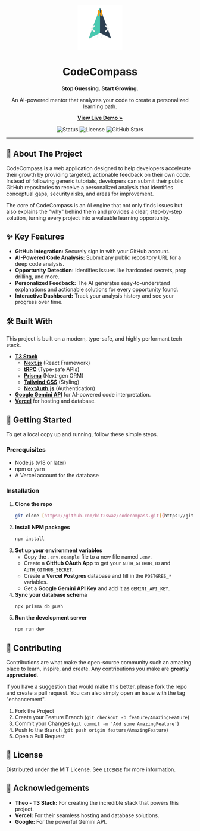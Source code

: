 <div align="center">
  <img src="public/favicon.svg" alt="CodeCompass Logo" width="120">
  <h1>CodeCompass</h1>
  <p><strong>Stop Guessing. Start Growing.</strong></p>
  <p>An AI-powered mentor that analyzes your code to create a personalized learning path.</p>
  
  <p>
    <a href="https://codecompass-tau.vercel.app/"><strong>View Live Demo »</strong></a>
  </p>
  
  <img src="https://img.shields.io/badge/status-MVP-brightgreen" alt="Status">
  <img src="https://img.shields.io/badge/license-MIT-blue" alt="License">
  <img src="https://img.shields.io/github/stars/bit2swaz/codecompass?style=social" alt="GitHub Stars">
</div>

---

## 🧭 About The Project

CodeCompass is a web application designed to help developers accelerate their growth by providing targeted, actionable feedback on their own code. Instead of following generic tutorials, developers can submit their public GitHub repositories to receive a personalized analysis that identifies conceptual gaps, security risks, and areas for improvement.

The core of CodeCompass is an AI engine that not only finds issues but also explains the "why" behind them and provides a clear, step-by-step solution, turning every project into a valuable learning opportunity.

## ✨ Key Features

- **GitHub Integration:** Securely sign in with your GitHub account.
- **AI-Powered Code Analysis:** Submit any public repository URL for a deep code analysis.
- **Opportunity Detection:** Identifies issues like hardcoded secrets, prop drilling, and more.
- **Personalized Feedback:** The AI generates easy-to-understand explanations and actionable solutions for every opportunity found.
- **Interactive Dashboard:** Track your analysis history and see your progress over time.

## 🛠️ Built With

This project is built on a modern, type-safe, and highly performant tech stack.

- **[T3 Stack](https://create.t3.gg/)**
  - **[Next.js](https://nextjs.org/)** (React Framework)
  - **[tRPC](https://trpc.io/)** (Type-safe APIs)
  - **[Prisma](https://www.prisma.io/)** (Next-gen ORM)
  - **[Tailwind CSS](https://tailwindcss.com/)** (Styling)
  - **[NextAuth.js](https://next-auth.js.org/)** (Authentication)
- **[Google Gemini API](https://ai.google.dev/)** for AI-powered code interpretation.
- **[Vercel](https://vercel.com/)** for hosting and database.

## 🚀 Getting Started

To get a local copy up and running, follow these simple steps.

### Prerequisites

- Node.js (v18 or later)
- npm or yarn
- A Vercel account for the database

### Installation

1.  **Clone the repo**
    ```sh
    git clone [https://github.com/bit2swaz/codecompass.git](https://github.com/bit2swaz/codecompass.git)
    ```
2.  **Install NPM packages**
    ```sh
    npm install
    ```
3.  **Set up your environment variables**
    - Copy the `.env.example` file to a new file named `.env`.
    - Create a **GitHub OAuth App** to get your `AUTH_GITHUB_ID` and `AUTH_GITHUB_SECRET`.
    - Create a **Vercel Postgres** database and fill in the `POSTGRES_*` variables.
    - Get a **Google Gemini API Key** and add it as `GEMINI_API_KEY`.
4.  **Sync your database schema**
    ```sh
    npx prisma db push
    ```
5.  **Run the development server**
    ```sh
    npm run dev
    ```

## 🤝 Contributing

Contributions are what make the open-source community such an amazing place to learn, inspire, and create. Any contributions you make are **greatly appreciated**.

If you have a suggestion that would make this better, please fork the repo and create a pull request. You can also simply open an issue with the tag "enhancement".

1.  Fork the Project
2.  Create your Feature Branch (`git checkout -b feature/AmazingFeature`)
3.  Commit your Changes (`git commit -m 'Add some AmazingFeature'`)
4.  Push to the Branch (`git push origin feature/AmazingFeature`)
5.  Open a Pull Request

## 📄 License

Distributed under the MIT License. See `LICENSE` for more information.

## 🙏 Acknowledgements

- **Theo - T3 Stack:** For creating the incredible stack that powers this project.
- **Vercel:** For their seamless hosting and database solutions.
- **Google:** For the powerful Gemini API.
